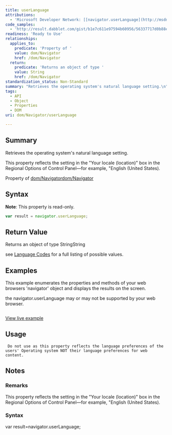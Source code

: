 ```yaml
---
title: userLanguage
attributions:
  - 'Microsoft Developer Network: [[navigator.userLanguage](http://msdn.microsoft.com/en-us/library/ie/ms534713(v=vs.85).aspx) Article]'
code_samples:
  - 'http://result.dabblet.com/gist/b1e7c611e97594b60956/56337717d0b88e99b8944707d60bb7072b359788'
readiness: 'Ready to Use'
relationships:
  applies_to:
    predicate: 'Property of '
    value: dom/Navigator
    href: /dom/Navigator
  return:
    predicate: 'Returns an object of type '
    value: String
    href: /dom/Navigator
standardization_status: Non-Standard
summary: "Retrieves the operating system's natural language setting.\n"
tags:
  - API
  - Object
  - Properties
  - DOM
uri: dom/Navigator/userLanguage

---
```

## <span>Summary</span>

Retrieves the operating system's natural language setting.

This property reflects the setting in the "Your locale (location)" box in the Regional Options of Control Panel—for example, "English (United States).

Property of [dom/Navigator](/dom/Navigator)[dom/Navigator](/dom/Navigator)

## <span>Syntax</span>

**Note**: This property is read-only.

``` js
var result = navigator.userLanguage;
```

## <span>Return Value</span>

Returns an object of type StringString

see [Language Codes](http://msdn.microsoft.com/en-us/library/ms533052(v=vs.85).aspx) for a full listing of possible values.

## <span>Examples</span>

This example enumerates the properties and methods of your web browsers 'navigator' object and displays the results on the screen.

the navigator.userLanguage may or may not be supported by your web browser.

``` html

```

[View live example](http://result.dabblet.com/gist/b1e7c611e97594b60956/56337717d0b88e99b8944707d60bb7072b359788)

## <span>Usage</span>

     Do not use as this property reflects the language preferences of the users' Operating system NOT their language preferences for web content.

## <span>Notes</span>

### <span>Remarks</span>

This property reflects the setting in the "Your locale (location)" box in the Regional Options of Control Panel—for example, "English (United States).

### <span>Syntax</span>

var result=navigator.userLanguage;